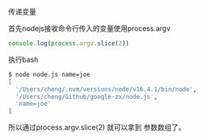 传递变量





首先nodejs接收命令行传入的变量使用process.argv

```js
console.log(process.argv.slice(2))
```

执行bash

```sh
$ node node.js name=joe
[
  '/Users/cheng/.nvm/versions/node/v16.4.1/bin/node',
  '/Users/cheng/Github/google-zx/node.js',
  'name=joe'
]
```

所以通过process.argv.slice(2) 就可以拿到 参数数组了。